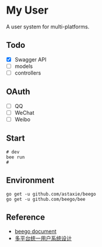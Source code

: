 # My User

A user system for multi-platforms.

## Todo

* [x] Swagger API
* [ ] models
* [ ] controllers

## OAuth

* [ ] QQ
* [ ] WeChat
* [ ] Weibo

## Start

```shell script
# dev
bee run
# 
```

## Environment

```shell script
go get -u github.com/astaxie/beego
go get -u github.com/beego/bee

```

## Reference

* [beego document](https://beego.me/docs/intro/)
* [多平台统一用户系统设计](https://segmentfault.com/a/1190000010627161)